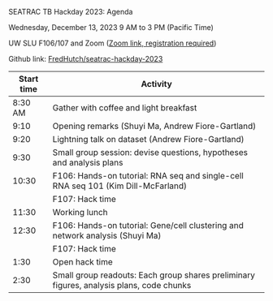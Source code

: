 SEATRAC TB Hackday 2023: Agenda

Wednesday, December 13, 2023
9 AM to 3 PM (Pacific Time)

UW SLU F106/107 and Zoom ([Zoom link, registration required](https://urldefense.com/v3/__https://washington.zoom.us/meeting/register/tJ0sf-GtrjMtHtAekQf7Ew-m4_oYOvm78vVB__;!!GuAItXPztq0!nEXklIjP7jjBX1StCKX1p08_DtEWjHU6skNOBaO0ntWCECjyQD9WB8glSFwDTxCp98VbKIU_x7RSTnc2p_c$))

Github link: [FredHutch/seatrac-hackday-2023](https://github.com/FredHutch/seatrac-hackday-2023)

|Start time|Activity|
|----------|--------|
8:30 AM | Gather with coffee and light breakfast
9:10 | Opening remarks (Shuyi Ma, Andrew Fiore-Gartland)
9:20 | Lightning talk on dataset (Andrew Fiore-Gartland)
9:30 | Small group session: devise questions, hypotheses and analysis plans
10:30 | F106: Hands-on tutorial: RNA seq and single-cell RNA seq 101 (Kim Dill-McFarland)
      | F107: Hack time
11:30 | Working lunch
12:30 | F106: Hands-on tutorial: Gene/cell clustering and network analysis (Shuyi Ma)
      | F107: Hack time
1:30 | Open hack time
2:30 | Small group readouts: Each group shares preliminary figures, analysis plans, code chunks
